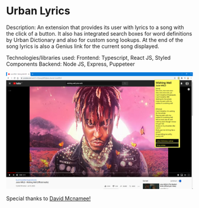  # Urban Lyrics
 
 Description: An extension that provides its user with lyrics to a song with the click of a button. It also has integrated search boxes for word definitions by Urban Dictionary and also for custom song lookups. At the end of the song lyrics is also a Genius link for the current song displayed. 
 
 Technologies/libraries used:
 Frontend: Typescript, React JS, Styled Components
 Backend: Node JS, Express, Puppeteer 
 
 ![Urban Lyrics](urbanlyrics_screenshot1.png "Urban Lyrics")
 
 Special thanks to [David Mcnamee!](https://github.com/davidmcnamee)
